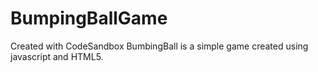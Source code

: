 # BumpingBallGame
Created with CodeSandbox
BumbingBall is a simple game created using javascript and HTML5.
